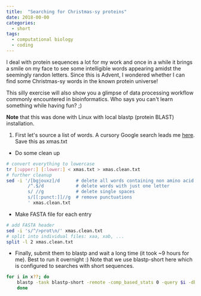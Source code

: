 ```yaml
---
title:  "Searching for Christmas-sy proteins"
date: 2018-00-00
categories: 
  - short
tags:
  - computational biology
  - coding
---
```

I deal with protein sequences a lot for my work and once in a while it brings a smile on my face to see some intelligible words appearing amidst the seemingly randon letters. Since this is Advent, I wondered whether I can find some Christmas-sy words in the known protein universe!

This silly exercise will also show you a glimpse of data processing workflow commonly encountered in bioinformatics. Who says you can't learn something while having fun? ;)  

**Note** that this was done with Linux with local blastp (protein BLAST) installation.


1. First let's source a list of words. A cursory Google search leads me [here](https://www.enchantedlearning.com/wordlist/christmas.shtml). Save this as xmas.txt
* Do some clean up

```bash
# convert everything to lowercase
tr [:upper:] [:lower:] < xmas.txt > xmas.clean.txt 
# further cleanup 
sed -i '/[bgjouxz]/d      # delete all words containing non amino acid letters
        /^.$/d            # delete words with just one letter
        s/ //g            # delete single spaces
        s/[[:punct:]]//g  # remove punctuations
        ' xmas.clean.txt
```

* Make FASTA file for each entry 

```bash
# add FASTA header
sed -i 's/^/>prot\n/' xmas.clean.txt
# split into individual files: xaa, xab, ...
split -l 2 xmas.clean.txt
``` 

* Finally, submit them to blastp and wait a long time (it took ~9 hours for me). Best to run it overnight :)
Note that we use blastp-short here which is configured to searches with short sequences.

```bash
for i in x??; do
    blastp -task blastp-short -remote -comp_based_stats 0 -query $i -db nr > $i.out
    done
```

